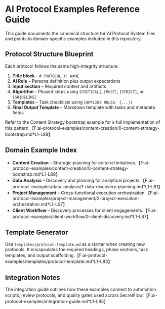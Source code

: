 # AI Protocol Examples Reference Guide

This guide documents the canonical structure for AI Protocol System files and points to domain-specific examples included in this repository.

## Protocol Structure Blueprint

Each protocol follows the same high-integrity structure:

1. **Title block** – `# PROTOCOL X: NAME`
2. **AI Role** – Persona definition plus output expectations
3. **Input section** – Required context and artifacts
4. **Algorithm** – Phased steps using `[CRITICAL]`, `[MUST]`, `[STRICT]`, or `[GUIDELINE]`
5. **Templates** – Task checklists using `[APPLIES RULES: {...}]`
6. **Final Output Template** – Markdown template with tasks and metadata fields

Refer to the Content Strategy bootstrap example for a full implementation of this pattern.【F:ai-protocol-examples/content-creation/0-content-strategy-bootstrap.md†L1-L89】

## Domain Example Index

- **Content Creation** – Strategic planning for editorial initiatives.【F:ai-protocol-examples/content-creation/0-content-strategy-bootstrap.md†L1-L89】
- **Data Analysis** – Discovery and planning for analytical projects.【F:ai-protocol-examples/data-analysis/1-data-discovery-planning.md†L1-L91】
- **Project Management** – Cross-functional execution orchestration.【F:ai-protocol-examples/project-management/2-project-execution-orchestration.md†L1-L97】
- **Client Workflow** – Discovery processes for client engagements.【F:ai-protocol-examples/client-workflow/0-client-discovery.md†L1-L87】

## Template Generator

Use `templates/protocol-template.md` as a starter when creating new protocols. It encapsulates the required headings, phase sections, task templates, and output scaffolding.【F:ai-protocol-examples/templates/protocol-template.md†L1-L83】

## Integration Notes

The integration guide outlines how these examples connect to automation scripts, review protocols, and quality gates used across SecretFlow.【F:ai-protocol-examples/integration-guide.md†L1-L95】

